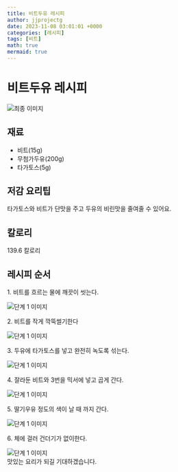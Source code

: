 ```yaml
---
title: 비트두유 레시피
author: jjprojectg
date: 2023-11-08 03:01:01 +0000
categories: [레시피]
tags: [비트]
math: true
mermaid: true
---
```

<meta name="og:type" content="website" />
<meta charset="UTF-8">
<div class="header">
<h1>비트두유 레시피</h1>
</div>

<div class="container my-4">
<div class="row">
<div class="col-12 col-md-6">
<div class="recipe-image">
<img src="http://www.foodsafetykorea.go.kr/uploadimg/cook/10_01133_2.png" class="step-image" alt="최종 이미지">
</div>
</div>
<div class="col-12 col-md-6">
<div class="ingredients">
<h2>재료</h2>
<ul class='card'>
<li> 비트(15g) </li>
<li>  무첨가두유(200g) </li>
<li> 타가토스(5g) </li>

</ul>
</div>
</div>
<div class="col-12 col-md-6">
<div class="ingredients">
<h2>저감 요리팁</h2>
<div class='card'> 
<p >
타가토스와 비트가 단맛을 주고 두유의 비린맛을 줄여줄 수 있어요.
</p>
</div>
</div>
<div class="ingredients">
<h2>칼로리</h2>
<div class='card'> 
<p>
139.6 칼로리
</p>
</div>
</div>
</div>
</div>

<h2 class="my-4">레시피 순서</h2>
<div class="card recipe-card">
<div class="card-body recipe-stesp">
<p class="card-text step-description">1. 비트를 흐르는 물에 깨끗이 씻는다.</p>
<img src="http://www.foodsafetykorea.go.kr/uploadimg/cook/20_01133_1.JPG" alt="단계 1 이미지" class="step-image">
</div>
</div>

<div class="card recipe-card">
<div class="card-body recipe-stesp">
<p class="card-text step-description">2. 비트를 작게 깍뚝썰기한다</p>
<img src="http://www.foodsafetykorea.go.kr/uploadimg/cook/20_01133_2.JPG" alt="단계 1 이미지" class="step-image">
</div>
</div>

<div class="card recipe-card">
<div class="card-body recipe-stesp">
<p class="card-text step-description">3. 두유에 타가토스를 넣고 완전히 녹도록 섞는다.</p>
<img src="http://www.foodsafetykorea.go.kr/uploadimg/cook/20_01133_3.JPG" alt="단계 1 이미지" class="step-image">
</div>
</div>

<div class="card recipe-card">
<div class="card-body recipe-stesp">
<p class="card-text step-description">4. 잘라둔 비트와 3번을 믹서에 넣고 곱게 간다.</p>
<img src="http://www.foodsafetykorea.go.kr/uploadimg/cook/20_01133_4.JPG" alt="단계 1 이미지" class="step-image">
</div>
</div>

<div class="card recipe-card">
<div class="card-body recipe-stesp">
<p class="card-text step-description">5. 딸기우유 정도의 색이 날 때 까지 간다.</p>
<img src="http://www.foodsafetykorea.go.kr/uploadimg/cook/20_01133_5.JPG" alt="단계 1 이미지" class="step-image">
</div>
</div>

<div class="card recipe-card">
<div class="card-body recipe-stesp">
<p class="card-text step-description">6. 체에 걸러 건더기가 없이한다.</p>
<img src="http://www.foodsafetykorea.go.kr/uploadimg/cook/20_01133_6.JPG" alt="단계 1 이미지" class="step-image">
</div>
</div>


</div>
맛있는 요리가 되길 기대하겠습니다.
